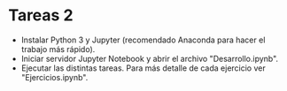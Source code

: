 # Tareas 2

- Instalar Python 3 y Jupyter (recomendado Anaconda para hacer el trabajo más rápido).
- Iniciar servidor Jupyter Notebook y abrir el archivo "Desarrollo.ipynb".
- Ejecutar las distintas tareas. Para más detalle de cada ejercicio ver "Ejercicios.ipynb".

